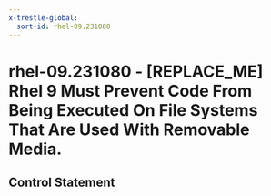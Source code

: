 ```yaml
---
x-trestle-global:
  sort-id: rhel-09.231080
---
```


# rhel-09.231080 - \[REPLACE_ME\] Rhel 9 Must Prevent Code From Being Executed On File Systems That Are Used With Removable Media.

## Control Statement
